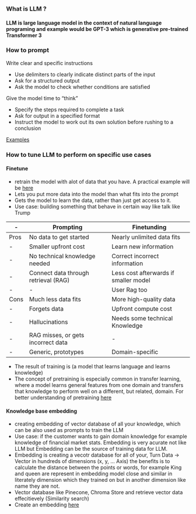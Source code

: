 **<h3> What is LLM ? </h3>**
<h4> LLM is large language model in the context of natural language programing and example would be GPT-3 which is generative pre-trained Transformer 3 </h4>

**<h3>How to prompt</h3>**
Write clear and specific instructions
- Use delimiters to clearly indicate distinct parts of the input
- Ask for a structured output
- Ask the model to check whether conditions are satisfied

Give the model time to “think”
- Specify the steps required to complete a task
- Ask for output in a specified format
- Instruct the model to work out its own solution before rushing to a conclusion

[Examples](parts/large_language_model/prompting_examples.py)


**<h3> How to tune LLM to perform on specific use cases </h3>**
**<h4>Finetune</h4>**
-   retrain the model with alot of data that you have. A practical example will be [here](./finetune_llm.ipynb)
-   Lets you put more data into the model than what fits into the prompt
-   Gets the model to learn the data, rather than just get access to it.
-   Use case: building something that behave in certain way like talk like Trump

| - |Prompting|Finetunding|
| - |---------|-----------|
|Pros|No data to get started|Nearly unlimited data fits|
| - |Smaller upfront cost|Learn new information|
| - |No technical knowledge needed|Correct incorrect information|
| - |Connect data through retrieval (RAG)|Less cost afterwards if smaller model|
| - |-|User Rag too|
|Cons|Much less data fits|More high-quality data|
| - |Forgets data|Upfront compute cost|
| - |Hallucinations|Needs some technical Knowledge|
| - |RAG misses, or gets incorrect data| - |
| - |Generic, prototypes| Domain-specific|

-   The result of training is (a model that learns language and learns knowledge)
-   The concept of pretraining is especially common in transfer learning, where a model learns general features from one domain and transfers that knowledge to perform well on a different, but related, domain. For better understanding of pretraining [here](parts/large_language_model/basic_preparation.py)

**<h4>Knowledge base embedding</h4>**
-   creating embedding of vector database of all your knowledge, which can be also used as prompts to train the LLM
-   Use case: if the customer wants to gain domain knowledge for example knowledge of financial market stats. Embedding is very acurate not like LLM but Embedding can be the source of training data for LLM.
-   Embedding is creating a vecotr database for all of your, Turn Data -> Vector in hundreds of dimensions (x, y, ... Axis) the benefits is to calculate the distance between the points or words, for example King and queen are represent in embedding model close and similar in literately dimension which they trained on but in another dimension like name they are not. 
-   Vector database like Pinecone, Chroma Store and retrieve vector data effecitievely (Similarity search)
-   Create an embedding [here](./embedding.ipynb)